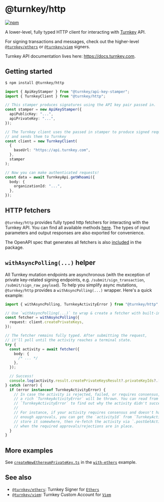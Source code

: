 # @turnkey/http

[![npm](https://img.shields.io/npm/v/@turnkey/http?color=%234C48FF)](https://www.npmjs.com/package/@turnkey/http)

A lower-level, fully typed HTTP client for interacting with [Turnkey](https://turnkey.com) API.

For signing transactions and messages, check out the higher-level [`@turnkey/ethers`](https://www.npmjs.com/package/@turnkey/ethers) or [`@turnkey/viem`](https://www.npmjs.com/package/@turnkey/viem) signers.

Turnkey API documentation lives here: https://docs.turnkey.com.

## Getting started

```bash
$ npm install @turnkey/http
```

```typescript
import { ApiKeyStamper } from "@turnkey/api-key-stamper";
import { TurnkeyClient } from "@turnkey/http";

// This stamper produces signatures using the API key pair passed in.
const stamper = new ApiKeyStamper({
  apiPublicKey: "...",
  apiPrivateKey: "...",
});

// The Turnkey client uses the passed in stamper to produce signed requests
// and sends them to Turnkey
const client = new TurnkeyClient(
  {
    baseUrl: "https://api.turnkey.com",
  },
  stamper
);

// Now you can make authenticated requests!
const data = await TurnkeyApi.getWhoami({
  body: {
    organizationId: "...",
  },
});
```

## HTTP fetchers

`@turnkey/http` provides fully typed http fetchers for interacting with the Turnkey API. You can find all available methods [here](/packages/http/src/__generated__/services/coordinator/public/v1/public_api.fetcher.ts). The types of input parameters and output responses are also exported for convenience.

The OpenAPI spec that generates all fetchers is also [included](/packages/http/src/__generated__/services/coordinator/public/v1/public_api.swagger.json) in the package.

## `withAsyncPolling(...)` helper

All Turnkey mutation endpoints are asynchronous (with the exception of private key-related signing endpoints, e.g. `/submit/sign_transaction`, `/submit/sign_raw_payload`). To help you simplify async mutations, `@turnkey/http` provides a `withAsyncPolling(...)` wrapper. Here's a quick example:

```typescript
import { withAsyncPolling, TurnkeyActivityError } from "@turnkey/http";

// Use `withAsyncPolling(...)` to wrap & create a fetcher with built-in async polling support
const fetcher = withAsyncPolling({
  request: client.createPrivateKeys,
});

// The fetcher remains fully typed. After submitting the request,
// it'll poll until the activity reaches a terminal state.
try {
  const activity = await fetcher({
    body: {
      /* ... */
    },
  });

  // Success!
  console.log(activity.result.createPrivateKeysResult?.privateKeyIds?.[0]);
} catch (error) {
  if (error instanceof TurnkeyActivityError) {
    // In case the activity is rejected, failed, or requires consensus,
    // a rich `TurnkeyActivityError` will be thrown. You can read from
    // `TurnkeyActivityError` to find out why the activity didn't succeed.
    //
    // For instance, if your activity requires consensus and doesn't have
    // enough approvals, you can get the `activityId` from `TurnkeyActivityError`,
    // store it somewhere, then re-fetch the activity via `.postGetActivity(...)`
    // when the required approvals/rejections are in place.
  }
}
```

## More examples

See [`createNewEthereumPrivateKey.ts`](/examples/with-ethers/src/createNewEthereumPrivateKey.ts) in the [`with-ethers`](/examples/with-ethers/) example.

## See also

- [`@turnkey/ethers`](https://www.npmjs.com/package/@turnkey/ethers): Turnkey Signer for [`Ethers`](https://docs.ethers.org/v5/api/signer/)
- [`@turnkey/viem`](https://www.npmjs.com/package/@turnkey/viem): Turnkey Custom Account for [`Viem`](https://viem.sh/docs/accounts/custom.html)
